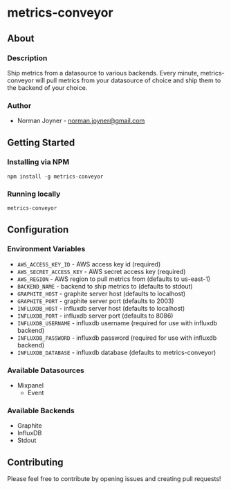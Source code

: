metrics-conveyor
====================

## About

### Description
Ship metrics from a datasource to various backends. Every minute, metrics-conveyor will pull metrics from your datasource of choice and ship them to the backend of your choice.

### Author
* Norman Joyner - norman.joyner@gmail.com

## Getting Started

### Installing via NPM
`npm install -g metrics-conveyor`

### Running locally
`metrics-conveyor`

## Configuration

### Environment Variables
* `AWS_ACCESS_KEY_ID` - AWS access key id (required)
* `AWS_SECRET_ACCESS_KEY` - AWS secret access key (required)
* `AWS_REGION` - AWS region to pull metrics from (defaults to us-east-1)
* `BACKEND_NAME` - backend to ship metrics to (defaults to stdout)
* `GRAPHITE_HOST` - graphite server host (defaults to localhost)
* `GRAPHITE_PORT` - graphite server port (defaults to 2003)
* `INFLUXDB_HOST` - influxdb server host (defaults to localhost)
* `INFLUXDB_PORT` - influxdb server port (defaults to 8086)
* `INFLUXDB_USERNAME` - influxdb username (required for use with influxdb backend)
* `INFLUXDB_PASSWORD` - influxdb password (required for use with influxdb backend)
* `INFLUXDB_DATABASE` - influxdb database (defaults to metrics-conveyor)

### Available Datasources
* Mixpanel
    * Event

### Available Backends
* Graphite
* InfluxDB
* Stdout

## Contributing
Please feel free to contribute by opening issues and creating pull requests!
